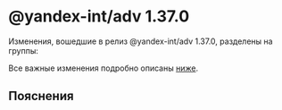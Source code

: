 # @yandex-int/adv 1.37.0

<!-- ЧЕЛОВЕЧЕСКОЕ ВСТУПЛЕНИЕ -->

Изменения, вошедшие в релиз @yandex-int/adv 1.37.0, разделены на группы:

Все важные изменения подробно описаны [ниже](#Пояснения).

## Пояснения

